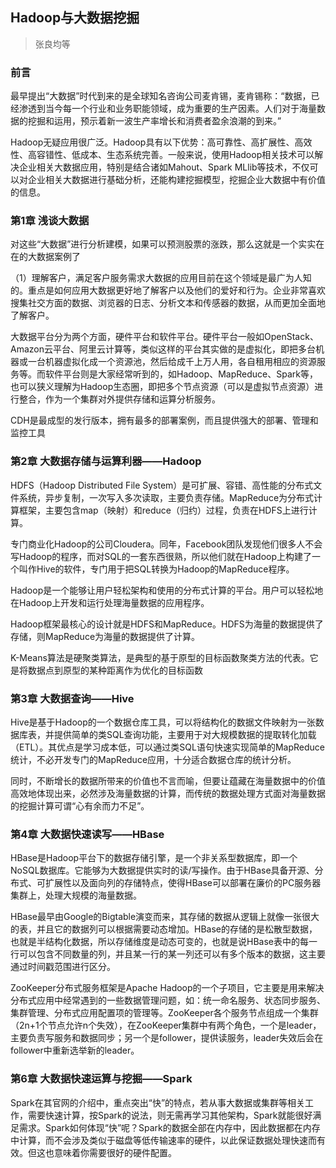 ## Hadoop与大数据挖掘
> 张良均等

### 前言

最早提出“大数据”时代到来的是全球知名咨询公司麦肯锡，麦肯锡称：“数据，已经渗透到当今每一个行业和业务职能领域，成为重要的生产因素。人们对于海量数据的挖掘和运用，预示着新一波生产率增长和消费者盈余浪潮的到来。”

Hadoop无疑应用很广泛。Hadoop具有以下优势：高可靠性、高扩展性、高效性、高容错性、低成本、生态系统完善。一般来说，使用Hadoop相关技术可以解决企业相关大数据应用，特别是结合诸如Mahout、Spark MLlib等技术，不仅可以对企业相关大数据进行基础分析，还能构建挖掘模型，挖掘企业大数据中有价值的信息。

### 第1章 浅谈大数据

对这些“大数据”进行分析建模，如果可以预测股票的涨跌，那么这就是一个实实在在的大数据案例了

（1）理解客户，满足客户服务需求大数据的应用目前在这个领域是最广为人知的。重点是如何应用大数据更好地了解客户以及他们的爱好和行为。企业非常喜欢搜集社交方面的数据、浏览器的日志、分析文本和传感器的数据，从而更加全面地了解客户。

大数据平台分为两个方面，硬件平台和软件平台。硬件平台一般如OpenStack、Amazon云平台、阿里云计算等，类似这样的平台其实做的是虚拟化，即把多台机器或一台机器虚拟化成一个资源池，然后给成千上万人用，各自租用相应的资源服务等。而软件平台则是大家经常听到的，如Hadoop、MapReduce、Spark等，也可以狭义理解为Hadoop生态圈，即把多个节点资源（可以是虚拟节点资源）进行整合，作为一个集群对外提供存储和运算分析服务。

CDH是最成型的发行版本，拥有最多的部署案例，而且提供强大的部署、管理和监控工具

### 第2章 大数据存储与运算利器——Hadoop

HDFS（Hadoop Distributed File System）是可扩展、容错、高性能的分布式文件系统，异步复制，一次写入多次读取，主要负责存储。MapReduce为分布式计算框架，主要包含map（映射）和reduce（归约）过程，负责在HDFS上进行计算。

专门商业化Hadoop的公司Cloudera。同年，Facebook团队发现他们很多人不会写Hadoop的程序，而对SQL的一套东西很熟，所以他们就在Hadoop上构建了一个叫作Hive的软件，专门用于把SQL转换为Hadoop的MapReduce程序。

Hadoop是一个能够让用户轻松架构和使用的分布式计算的平台。用户可以轻松地在Hadoop上开发和运行处理海量数据的应用程序。

Hadoop框架最核心的设计就是HDFS和MapReduce。HDFS为海量的数据提供了存储，则MapReduce为海量的数据提供了计算。

K-Means算法是硬聚类算法，是典型的基于原型的目标函数聚类方法的代表。它是将数据点到原型的某种距离作为优化的目标函数

### 第3章 大数据查询——Hive

Hive是基于Hadoop的一个数据仓库工具，可以将结构化的数据文件映射为一张数据库表，并提供简单的类SQL查询功能，主要用于对大规模数据的提取转化加载（ETL）。其优点是学习成本低，可以通过类SQL语句快速实现简单的MapReduce统计，不必开发专门的MapReduce应用，十分适合数据仓库的统计分析。

同时，不断增长的数据所带来的价值也不言而喻，但要让蕴藏在海量数据中的价值高效地体现出来，必然涉及海量数据的计算，而传统的数据处理方式面对海量数据的挖掘计算可谓“心有余而力不足”。

### 第4章 大数据快速读写——HBase

HBase是Hadoop平台下的数据存储引擎，是一个非关系型数据库，即一个NoSQL数据库。它能够为大数据提供实时的读/写操作。由于HBase具备开源、分布式、可扩展性以及面向列的存储特点，使得HBase可以部署在廉价的PC服务器集群上，处理大规模的海量数据。

HBase最早由Google的Bigtable演变而来，其存储的数据从逻辑上就像一张很大的表，并且它的数据列可以根据需要动态增加。HBase的存储的是松散型数据，也就是半结构化数据，所以存储维度是动态可变的，也就是说HBase表中的每一行可以包含不同数量的列，并且某一行的某一列还可以有多个版本的数据，这主要通过时间戳范围进行区分。

ZooKeeper分布式服务框架是Apache Hadoop的一个子项目，它主要是用来解决分布式应用中经常遇到的一些数据管理问题，如：统一命名服务、状态同步服务、集群管理、分布式应用配置项的管理等。ZooKeeper各个服务节点组成一个集群（2n+1个节点允许n个失效），在ZooKeeper集群中有两个角色，一个是leader，主要负责写服务和数据同步；另一个是follower，提供读服务，leader失效后会在follower中重新选举新的leader。

### 第6章 大数据快速运算与挖掘——Spark

Spark在其官网的介绍中，重点突出“快”的特点，若从事大数据或集群等相关工作，需要快速计算，按Spark的说法，则无需再学习其他架构，Spark就能很好满足需求。Spark如何体现“快”呢？Spark的数据全部在内存中，因此数据都在内存中计算，而不会涉及类似于磁盘等低传输速率的硬件，以此保证数据处理快速而有效。但这也意味着你需要很好的硬件配置。